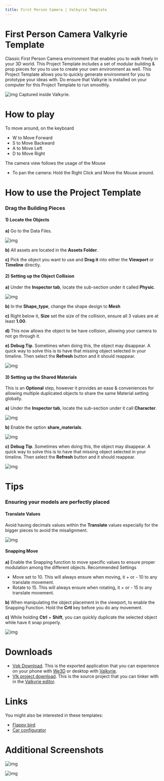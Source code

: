 ```yaml
---
title: First Person Camera | Valkyrie Template
---
```


# First Person Camera Valkyrie Template

Classic First Person Camera environment that enables you to walk freely in your 3D world. This Project Template includes a set of modular building & prop pieces for you to use to create your own environment as well.
This Project Template allows you to quickly generate environment for you to prototype your ideas with.
Do ensure that Valkyrie is installed on your computer for this Project Template to run smoothly.

![img](https://cdn2.talansoft.com/ftp/img/first_person_camera/01_ingame_03.png)
Captured inside Valkyrie.

# How to play

To move around, on the keyboard
- W to Move Forward
- S to Move Backward
- A to Move Left
- D to Move Right

The camera view follows the usage of the Mouse
- To pan the camera: Hold the Right Click and Move the Mouse around.


# How to use the Project Template

### Drag the Building Pieces

#### 1) Locate the Objects
**a)** Go to the Data Files.

![img](https://cdn2.talansoft.com/ftp/img/first_person_camera/02_datalogo.PNG)

**b)** All assets are located in the **Assets Folder**.

**c)** Pick the object you want to use and **Drag it** into either the **Viewport** or **Timeline** directly.


#### 2) Setting up the Object Collision
**a)** Under the **Inspector tab**, locate the sub-section under it called **Physic**.

![img](https://cdn2.talansoft.com/ftp/img/first_person_camera/03_physic_tab.PNG)

**b)** In the **Shape_type**, change the shape design to **Mesh**

**c)** Right below it, **Size** set the size of the collision, ensure all 3 values are at least **1.00**.

**d)** This now allows the object to be have collision, allowing your camera to not go through it.

**e)** **Debug Tip**. Sometimes when doing this, the object may disappear. A quick way to solve this is to have that missing object selected in your timeline. Then select the **Refresh** button and it should reappear.

![img](https://cdn2.talansoft.com/ftp/img/first_person_camera/04_refresh.PNG)

#### 3) Setting up the Shared Materials
This is an **Optional** step, however it provides an ease & conveniences for allowing multiple duplicated objects to share the same Material setting globally.

**a)** Under the **Inspector tab**, locate the sub-section under it call **Character**.

![img](https://cdn2.talansoft.com/ftp/img/first_person_camera/05_character_tab.PNG)

**b)** Enable the option **share_materials**.

![img](https://cdn2.talansoft.com/ftp/img/first_person_camera/06_shared_material.PNG)

**c)** **Debug Tip**. Sometimes when doing this, the object may disappear. A quick way to solve this is to have that missing object selected in your timeline. Then select the **Refresh** button and it should reappear.

![img](https://cdn2.talansoft.com/ftp/img/first_person_camera/04_refresh.PNG)

# Tips

### Ensuring your models are perfectly placed

#### Translate Values
Avoid having decimals values within the **Translate** values especially for the bigger pieces to avoid the misalignment.

![img](https://cdn2.talansoft.com/ftp/img/first_person_camera/07_transform.PNG)

#### Snapping Move
**a)** Enable the Snapping function to move specific values to ensure proper modulation among the different objects.
Recommended Settings
*  Move set to 10. This will always ensure when moving, it + or - 10 to any translate movement.
*  Rotate to 15. This will always ensure when rotating, it + or - 15 to any translate movement.

**b)** When manipulating the object placement in the viewport, to enable the Snapping Function. Hold the **Crtl** key before you do any movement.

**c)** While holding **Ctrl** + **Shift**, you can quickly duplicate the selected object while have it snap properly.

![img](https://cdn2.talansoft.com/ftp/img/first_person_camera/08_snapmenu.PNG)

# Downloads

- [Vpk Download](https://cdn2.talansoft.com/ftp/samples/FPS-Sample_v2.vpk). This is the exported application that you can experience on your phone with [We3D](/vlk/downloads#we3d) or desktop with [Valkyrie](/vlk/downloads#vlk).
- [Vlk project download](https://cdn2.talansoft.com/ftp/samples/FPS-Sample_v2.zip). This is the source project that you can tinker with in the [Valkyrie editor](/vlk/downloads#vlk).

# Links

You might also be interested in these templates:
- [Flappy bird](./flappy-bird)
- [Car configurator](./Car-Configurator)

# Additional Screenshots
![img](https://cdn2.talansoft.com/ftp/img/first_person_camera/09_ingame_01.png)

![img](https://cdn2.talansoft.com/ftp/img/first_person_camera/10_ingame02_01.png)

